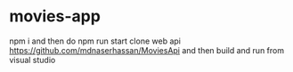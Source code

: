 # movies-app


npm i and then do npm run start
clone web api https://github.com/mdnaserhassan/MoviesApi and then build and run from visual studio

